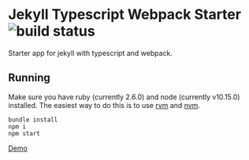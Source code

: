 # Jekyll Typescript Webpack Starter ![build status](https://img.shields.io/travis/nickroberts/jekyll-typescript-webpack-starter.svg)

Starter app for jekyll with typescript and webpack.

## Running

Make sure you have ruby (currently 2.6.0) and node (currently v10.15.0) installed. The easiest way to do this is to use [rvm](https://rvm.io) and [nvm](https://github.com/creationix/nvm).

```
bundle install
npm i
npm start
```

[Demo](https://nickroberts.github.io/jekyll-typescript-webpack-starter/)
